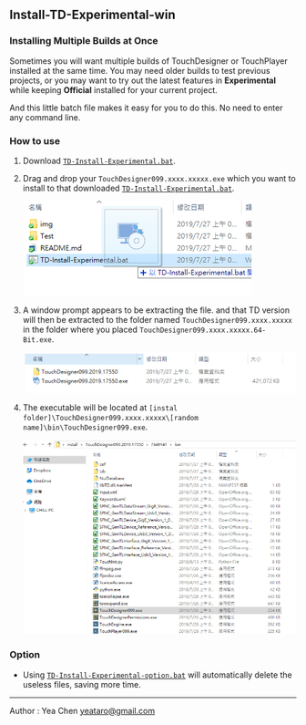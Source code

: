Install-TD-Experimental-win
---
### Installing Multiple Builds at Once
Sometimes you will want multiple builds of TouchDesigner or TouchPlayer installed at the same time. You may need older builds to test previous projects, or you may want to try out the latest features in **Experimental** while keeping **Official** installed for your current project.

And this little batch file makes it easy for you to do this. No need to enter any command line.
### How to use
1. Download [`TD-Install-Experimental.bat`](https://github.com/yeataro/TD_KIWI/raw/master/Install-TD-Experimental-win/TD-Install-Experimental.bat). 
2. Drag and drop your `TouchDesigner099.xxxx.xxxxx.exe` which you want to install to that downloaded [`TD-Install-Experimental.bat`](https://github.com/yeataro/TD_KIWI/raw/master/Install-TD-Experimental-win/TD-Install-Experimental.bat).

	![](img/drop.png)

3. A window prompt appears to be extracting the file.
and that TD version will then be extracted to the folder named `TouchDesigner099.xxxx.xxxxx` in the folder where you placed `TouchDesigner099.xxxx.xxxxx.64-Bit.exe`.

	![](img/exp.png)

4. The executable will be located at `[instal folder]\TouchDesigner099.xxxx.xxxxx\[random name]\bin\TouchDesigner099.exe`.
	
	![](img/folder.png)
### Option
- Using [`TD-Install-Experimental-option.bat`](https://github.com/yeataro/TD_KIWI/raw/master/Install-TD-Experimental-win/TD-Install-Experimental-option.bat) will automatically delete the useless files, saving more time.

----------
Author : Yea Chen <yeataro@gmail.com>


